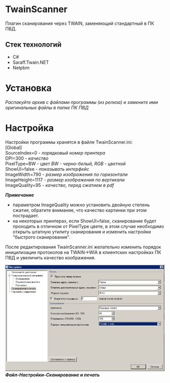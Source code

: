 # TwainScanner
Плагин сканирования через TWAIN, заменяющий стандартный в ПК ПВД.

## Стек технологий

* C#
* Saraff.Twain.NET
* Netpbm

# Установка
*Распакуйте архив с файлами программы (из релиза) и замените ими оригинальные файлы в папке ПК ПВД*

# Настройка
Настройки программы хранятся в файле TwainScanner.ini: <br />
[Global] <br />
SourceIndex=0 - *порядковый номер принтера* <br />
DPI=300 - *качество* <br />
PixelType=BW - *цвет BW - черно-белый, RGB - цветной* <br />
ShowUI=false - *показывать интерфейс* <br />
ImageWidth=790 - *размер изображения по горизонтали* <br />
ImageHeight=1117 - *размер изображения по вертикали* <br />
ImageQuality=95 - *качество, перед сжатием в pdf* <br />

***Примечание***
- параметром ImageQuality можно установить двойную степень сжатия, обратите внимание, что качество картинки при этом пострадает.
- на некоторых принтерах, если ShowUI=false, сканирование будет проходить в отличном от PixelType цвете, в этом случае необходимо открыть штатную утилиту сканирования и изменить настройки "быстрого сканирования".

После редактирования TwainScanner.ini желательно изменить порядок иницилизации протоколов на TWAIN->WIA в клиентских настройках ПК ПВД и  увеличить качество изображения. <br />

![](https://github.com/lashkinse/TwainScanner/raw/main/screenshots/Settings.png) <br />
***Файл-Настройки-Сканирование и печать***
